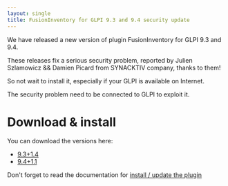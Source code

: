 ```yaml
---
layout: single
title: FusionInventory for GLPI 9.3 and 9.4 security update
---
```


We have released a new version of plugin FusionInventory for GLPI 9.3 and 9.4.

These releases fix a serious security problem, reported by Julien Szlamowicz && Damien Picard from SYNACKTIV company, thanks to them!


So not wait to install it, especially if your GLPI is available on Internet. 

The security problem need to be connected to GLPI to exploit it.


# Download & install

You can download the versions here: 

* [9.3+1.4](https://github.com/fusioninventory/fusioninventory-for-glpi/releases/tag/glpi9.3%2B1.4)
* [9.4+1.1](https://github.com/fusioninventory/fusioninventory-for-glpi/releases/tag/glpi9.4%2B1.1)


Don't forget to read the documentation for [install / update the plugin](https://forge.fusioninventory.org/documentation/%20FusionInventory_for_GLPI/%20%20Installation%20%26%20update/1.installation/)

